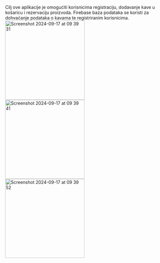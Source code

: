 Cilj ove aplikacije je omogućiti korisnicima registraciju, dodavanje kave u košaricu i rezervaciju proizvoda. Firebase baza podataka se koristi za dohvaćanje podataka o kavama te registriranim korisnicima.
<img width="254" alt="Screenshot 2024-09-17 at 09 39 31" src="https://github.com/user-attachments/assets/fec4475c-664f-4b1f-bcaa-739d1fb5ae9d">
<img width="253" alt="Screenshot 2024-09-17 at 09 39 41" src="https://github.com/user-attachments/assets/bb04b2a5-0825-47e5-a3b7-6c4384289d41">
<img width="253" alt="Screenshot 2024-09-17 at 09 39 52" src="https://github.com/user-attachments/assets/e63c637b-fe35-45e4-8ea8-56595304e0b7">
